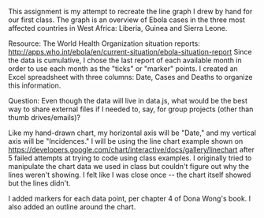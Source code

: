 This assignment is my attempt to recreate the line graph I drew by hand for our first class. The graph is an overview of Ebola cases in the three most affected countries in West Africa: Liberia, Guinea and Sierra Leone.

Resource: The World Health Organization situation reports: http://apps.who.int/ebola/en/current-situation/ebola-situation-report Since the data is cumulative, I chose the last report of each available month in order to use each month as the "ticks" or "marker" points. I created an Excel spreadsheet with three columns: Date, Cases and Deaths to organize this information.

Question: Even though the data will live in data.js, what would be the best way to share external files if I needed to, say, for group projects (other than thumb drives/emails)?

Like my hand-drawn chart, my horizontal axis will be "Date," and my vertical axis will be "Incidences." I will be using the line chart example shown on https://developers.google.com/chart/interactive/docs/gallery/linechart after 5 failed attempts at trying to code using class examples. I originally tried to manipulate the chart data we used in class but couldn't figure out why the lines weren't showing. I felt like I was close once -- the chart itself showed but the lines didn't.

I added markers for each data point, per chapter 4 of Dona Wong's book. I also added an outline around the chart.